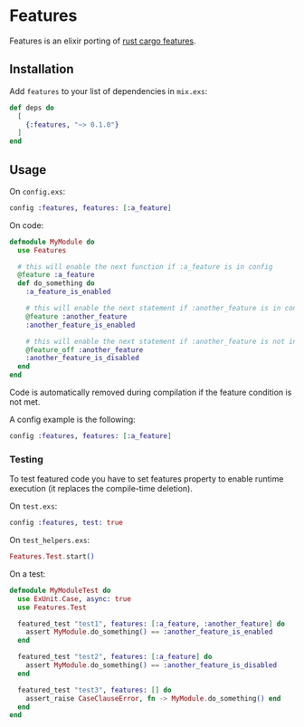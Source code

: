 # Features

Features is an elixir porting of [rust cargo features](https://doc.rust-lang.org/cargo/reference/features.html).

## Installation

Add `features` to your list of dependencies in `mix.exs`:

```elixir
def deps do
  [
    {:features, "~> 0.1.0"}
  ]
end
```

## Usage

On `config.exs`:

```elixir
config :features, features: [:a_feature]
```

On code:

```elixir
defmodule MyModule do
  use Features

  # this will enable the next function if :a_feature is in config
  @feature :a_feature
  def do_something do
    :a_feature_is_enabled

    # this will enable the next statement if :another_feature is in config
    @feature :another_feature
    :another_feature_is_enabled

    # this will enable the next statement if :another_feature is not in config
    @feature_off :another_feature
    :another_feature_is_disabled
  end
end
```

Code is automatically removed during compilation if the feature condition is not met.

A config example is the following:

```elixir
config :features, features: [:a_feature]
```
### Testing

To test featured code you have to set features property to enable runtime execution (it replaces the compile-time deletion).

On `test.exs`:
```elixir
config :features, test: true
```

On `test_helpers.exs`:

```elixir
Features.Test.start()
```

On a test:

```elixir
defmodule MyModuleTest do
  use ExUnit.Case, async: true
  use Features.Test

  featured_test "test1", features: [:a_feature, :another_feature] do
    assert MyModule.do_something() == :another_feature_is_enabled
  end

  featured_test "test2", features: [:a_feature] do
    assert MyModule.do_something() == :another_feature_is_disabled
  end

  featured_test "test3", features: [] do
    assert_raise CaseClauseError, fn -> MyModule.do_something() end
  end
end
```
